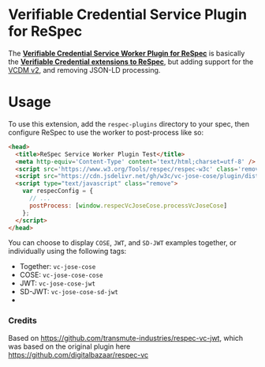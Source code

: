 # Verifiable Credential Service Plugin for ReSpec

The
**[Verifiable Credential Service Worker Plugin for ReSpec](https://github.com/w3c/vc-jose-cose/tree/main/plugin)**
is basically the **[Verifiable Credential extensions to ReSpec](https://github.com/w3c/respec-vc)**,
but adding support for the [VCDM v2](https://www.w3.org/TR/vc-data-model-2.0), and
removing JSON-LD processing.

# Usage

To use this extension, add the `respec-plugins` directory to your spec,
then configure ReSpec to use the worker to post-process like so:

```html
<head>
  <title>ReSpec Service Worker Plugin Test</title>
  <meta http-equiv='Content-Type' content='text/html;charset=utf-8' />
  <script src='https://www.w3.org/Tools/respec/respec-w3c' class='remove'></script>
  <script src="https://cdn.jsdelivr.net/gh/w3c/vc-jose-cose/plugin/dist/main.js"></script>
  <script type="text/javascript" class="remove">
    var respecConfig = {
      // ...
      postProcess: [window.respecVcJoseCose.processVcJoseCose]
    };
  </script>
</head>
```

You can choose to display `COSE`, `JWT`, and `SD-JWT` examples together, or individually using the following tags:
- Together: `vc-jose-cose`
- COSE: `vc-jose-cose-cose`
- JWT: `vc-jose-cose-jwt`
- SD-JWT: `vc-jose-cose-sd-jwt`
- 
### Credits

Based on https://github.com/transmute-industries/respec-vc-jwt, which was based
on the original plugin here https://github.com/digitalbazaar/respec-vc

